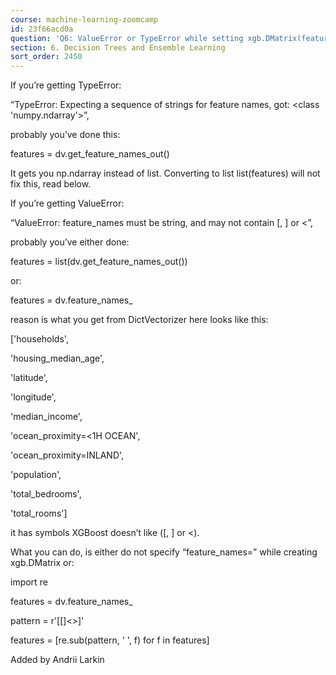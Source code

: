 ```yaml
---
course: machine-learning-zoomcamp
id: 23f66acd0a
question: 'Q6: ValueError or TypeError while setting xgb.DMatrix(feature_names=)'
section: 6. Decision Trees and Ensemble Learning
sort_order: 2450
---
```


If you’re getting TypeError:

“TypeError: Expecting a sequence of strings for feature names, got: <class 'numpy.ndarray'>”,

probably you’ve done this:

features = dv.get_feature_names_out()

It gets you np.ndarray instead of list. Converting to list list(features) will not fix this, read below.

If you’re getting ValueError:

“ValueError: feature_names must be string, and may not contain [, ] or <”,

probably you’ve either done:

features = list(dv.get_feature_names_out())

or:

features = dv.feature_names_

reason is what you get from DictVectorizer here looks like this:

['households',

'housing_median_age',

'latitude',

'longitude',

'median_income',

'ocean_proximity=<1H OCEAN',

'ocean_proximity=INLAND',

'population',

'total_bedrooms',

'total_rooms']

it has symbols XGBoost doesn’t like ([, ] or <).

What you can do, is either do not specify “feature_names=” while creating xgb.DMatrix or:

import re

features = dv.feature_names_

pattern = r'[\[\]<>]'

features = [re.sub(pattern, '  ', f) for f in features]

Added by Andrii Larkin


